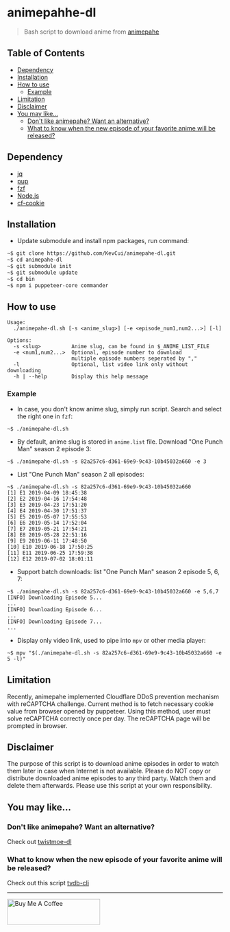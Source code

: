 # animepahhe-dl

> Bash script to download anime from [animepahe](https://animepahe.com/)

## Table of Contents

- [Dependency](#dependency)
- [Installation](#installation)
- [How to use](#how-to-use)
  - [Example](#example)
- [Limitation](#limitation)
- [Disclaimer](#disclaimer)
- [You may like...](#you-may-like)
  - [Don't like animepahe? Want an alternative?](#dont-like-animepahe-want-an-alternative)
  - [What to know when the new episode of your favorite anime will be released?](#what-to-know-when-the-new-episode-of-your-favorite-anime-will-be-released)

## Dependency

- [jq](https://stedolan.github.io/jq/)
- [pup](https://github.com/EricChiang/pup)
- [fzf](https://github.com/junegunn/fzf)
- [Node.js](https://nodejs.org/en/download/)
- [cf-cookie](https://github.com/KevCui/cf-cookie)

## Installation

- Update submodule and install npm packages, run command:

```bash
~$ git clone https://github.com/KevCui/animepahe-dl.git
~$ cd animepahe-dl
~$ git submodule init
~$ git submodule update
~$ cd bin
~$ npm i puppeteer-core commander
```

## How to use

```
Usage:
  ./animepahe-dl.sh [-s <anime_slug>] [-e <episode_num1,num2...>] [-l]

Options:
  -s <slug>          Anime slug, can be found in $_ANIME_LIST_FILE
  -e <num1,num2...>  Optional, episode number to download
                     multiple episode numbers seperated by ","
  -l                 Optional, list video link only without downloading
  -h | --help        Display this help message
```

### Example

- In case, you don't know anime slug, simply run script. Search and select the right one in `fzf`:

```
~$ ./animepahe-dl.sh
```

- By default, anime slug is stored in `anime.list` file. Download "One Punch Man" season 2 episode 3:

```
~$ ./animepahe-dl.sh -s 82a257c6-d361-69e9-9c43-10b45032a660 -e 3
```

- List "One Punch Man" season 2 all episodes:

```
~$ ./animepahe-dl.sh -s 82a257c6-d361-69e9-9c43-10b45032a660
[1] E1 2019-04-09 18:45:38
[2] E2 2019-04-16 17:54:48
[3] E3 2019-04-23 17:51:20
[4] E4 2019-04-30 17:51:37
[5] E5 2019-05-07 17:55:53
[6] E6 2019-05-14 17:52:04
[7] E7 2019-05-21 17:54:21
[8] E8 2019-05-28 22:51:16
[9] E9 2019-06-11 17:48:50
[10] E10 2019-06-18 17:50:25
[11] E11 2019-06-25 17:59:38
[12] E12 2019-07-02 18:01:11
```

- Support batch downloads: list "One Punch Man" season 2 episode 5, 6, 7:

```
~$ ./animepahe-dl.sh -s 82a257c6-d361-69e9-9c43-10b45032a660 -e 5,6,7
[INFO] Downloading Episode 5...
...
[INFO] Downloading Episode 6...
...
[INFO] Downloading Episode 7...
...
```

- Display only video link, used to pipe into `mpv` or other media player:

```
~$ mpv "$(./animepahe-dl.sh -s 82a257c6-d361-69e9-9c43-10b45032a660 -e 5 -l)"
```

## Limitation

Recently, animepahe implemented Cloudflare DDoS prevention mechanism with reCAPTCHA challenge. Current method is to fetch necessary cookie value from browser opened by puppeteer. Using this method, user must solve reCAPTCHA correctly once per day. The reCAPTCHA page will be prompted in browser.

## Disclaimer

The purpose of this script is to download anime episodes in order to watch them later in case when Internet is not available. Please do NOT copy or distribute downloaded anime episodes to any third party. Watch them and delete them afterwards. Please use this script at your own responsibility.

## You may like...

### Don't like animepahe? Want an alternative?

Check out [twistmoe-dl](https://github.com/KevCui/twistmoe-dl)

### What to know when the new episode of your favorite anime will be released?

Check out this script [tvdb-cli](https://github.com/KevCui/tvdb-cli)

---

<a href="https://www.buymeacoffee.com/kevcui" target="_blank"><img src="https://cdn.buymeacoffee.com/buttons/v2/default-orange.png" alt="Buy Me A Coffee" height="60px" width="217px"></a>